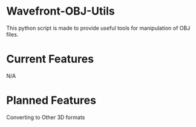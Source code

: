 # Wavefront-OBJ-Utils
This python script is made to provide useful tools for manipulation of OBJ files.

# Current Features
N/A

# Planned Features
Converting to Other 3D formats
